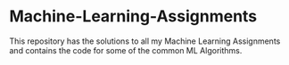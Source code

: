 # Machine-Learning-Assignments
This repository has the solutions to all my Machine Learning Assignments and contains the code for some of the common ML Algorithms.
